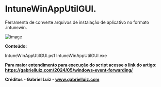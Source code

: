 # IntuneWinAppUtilGUI.
Ferramenta de converte arquivos de instalação de aplicativo no formato .intunewin.

![image](https://github.com/user-attachments/assets/373ae7f2-6a07-4e2d-90f5-aec8c01c2221)

**Conteúdo:**

IntuneWinAppUtilGUI.ps1
IntuneWinAppUtilGUI.exe

**Para maior entendimento para execução do script acesse o link do artigo: https://gabrielluiz.com/2024/05/windows-event-forwarding/**

**Créditos - Gabriel Luiz - www.gabrielluiz.com**
